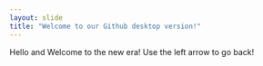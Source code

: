 ```yaml
---
layout: slide
title: "Welcome to our Github desktop version!"
---
```

Hello and Welcome to the new era!
Use the left arrow to go back!